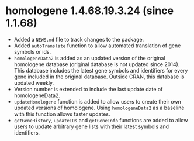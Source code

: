 # homologene 1.4.68.19.3.24 (since 1.1.68)

* Added a `NEWS.md` file to track changes to the package.
* Added `autoTranslate` function to allow automated translation of gene symbols or ids.
* `homologeneData2` is added as an updated version of the original homologene database (original database is not updated since 2014). This database includes the latest gene symbols and identifiers for every gene included in the original database. Outside CRAN, this database is updated weekly. 
* Version number is extended to include the last update date of homologeneData2.
* `updateHomologene` function is added to allow users to create their own updated
versions of homologene. Using `homologeneData2` as a baseline with this function
allows faster updates.
* `getGeneHistory`, `updateIDs` and `getGeneInfo` functions are added to allow users to update arbitrary gene lists with their latest symbols and identifiers.